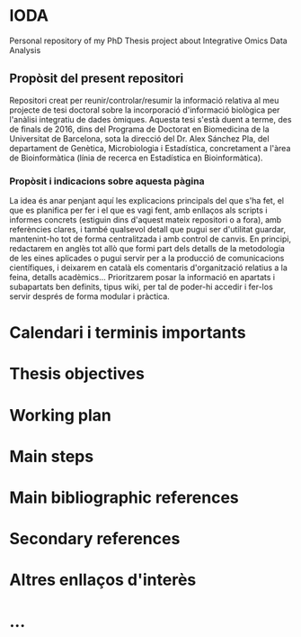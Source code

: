 # IODA
Personal repository of my PhD Thesis project about Integrative Omics Data Analysis

## Propòsit del present repositori
Repositori creat per reunir/controlar/resumir la informació relativa al meu projecte de tesi doctoral sobre la incorporació d'informació biològica per l'anàlisi integratiu de dades òmiques. Aquesta tesi s'està duent a terme, des de finals de 2016, dins del Programa de Doctorat en Biomedicina de la Universitat de Barcelona, sota la direcció del Dr. Alex Sánchez Pla, del departament de Genètica, Microbiologia i Estadística, concretament a l'àrea de Bioinformàtica (línia de recerca en Estadística en Bioinformàtica).

### Propòsit i indicacions sobre aquesta pàgina
La idea és anar penjant aquí les explicacions principals del que s'ha fet, el que es planifica per fer i el que es vagi fent, amb enllaços als scripts i informes concrets (estiguin dins d'aquest mateix repositori o a fora), amb referències clares, i també qualsevol detall que pugui ser d'utilitat guardar, mantenint-ho tot de forma centralitzada i amb control de canvis.
En principi, redactarem en anglès tot allò que formi part dels detalls de la metodologia de les eines aplicades o pugui servir per a la producció de comunicacions científiques, i deixarem en català els comentaris d'organització relatius a la feina, detalls acadèmics...
Prioritzarem posar la informació en apartats i subapartats ben definits, tipus wiki, per tal de poder-hi accedir i fer-los servir després
de forma modular i pràctica.

# Calendari i terminis importants

# Thesis objectives

# Working plan

# Main steps

# Main bibliographic references

# Secondary references

# Altres enllaços d'interès

# ...
